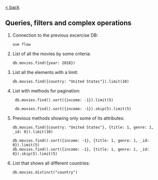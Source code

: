 [< back](./README.md)
## Queries, filters and complex operations

1. Connection to the previous excercise DB:
    ```
    use flow
    ```
2. List of all the movies by some criteria:
    ```
    db.movies.find({year: 2018})
    ```
3. List all the elements with a limit:
    ```
    db.movies.find({country: "United States"}).limit(10)
    ```
4. List with methods for pagination: 
    ```
     db.movies.find().sort({income: -1}).limit(5)
     
     db.movies.find().sort({income: -1}).skip(5).limit(5)
    ```
 5. Previous methods showing only some of its attributes:
    ```
    db.movies.find({country: "United States"}, {title: 1, genre: 1, _id: 0}).limit(10)
    
    db.movies.find().sort({income: -1}, {title: 1, genre: 1, _id: 0}).limit(5)
    db.movies.find().sort({income: -1}, {title: 1, genre: 1, _id: 0}).skip(5).limit(5)
    ```
 6. List that shows all different countries:
    ```
    db.movies.distinct("country")
    ```
